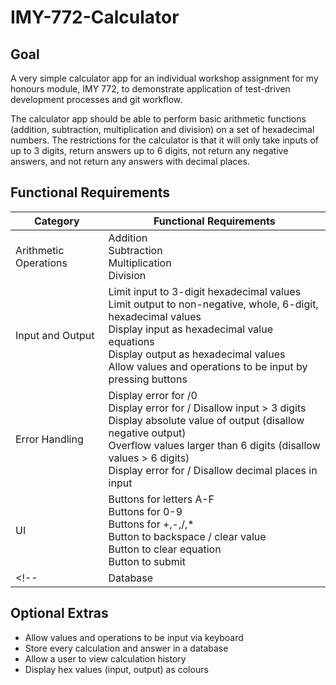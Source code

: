 # IMY-772-Calculator
## Goal
A very simple calculator app for an individual workshop assignment for my honours module, IMY 772, to demonstrate application of test-driven development processes and git workflow.  

The calculator app should be able to perform basic arithmetic functions (addition, subtraction, multiplication and division) on a set of hexadecimal numbers. The restrictions for the calculator is that it will only take inputs of up to 3 digits, return answers up to 6 digits, not return any negative answers, and not return any answers with decimal places.

## Functional Requirements
| Category | Functional Requirements |
|----------|-------------------------|
| Arithmetic Operations | Addition <br> Subtraction <br> Multiplication <br> Division |
| Input and Output | Limit input to 3-digit hexadecimal values <br> Limit output to non-negative, whole, 6-digit, hexadecimal values <br> Display input as hexadecimal value equations <br> Display output as hexadecimal values <br> Allow values and operations to be input by pressing buttons <br> |
| Error Handling | Display error for /0 <br> Display error for / Disallow input > 3 digits <br> Display absolute value of output (disallow negative output) <br> Overflow values larger than 6 digits (disallow values > 6 digits) <br> Display error for / Disallow decimal places in input |
| UI | Buttons for letters A-F <br> Buttons for 0-9 <br> Buttons for +,-,/,* <br> Button to backspace / clear value <br> Button to clear equation <br> Button to submit |
<!-- | Database | Connect to a database <br> Store all equations and answers in a database <br> Get values from database <br> Post values to database | -->

## Optional Extras
- Allow values and operations to be input via keyboard
- Store every calculation and answer in a database
- Allow a user to view calculation history
- Display hex values (input, output) as colours